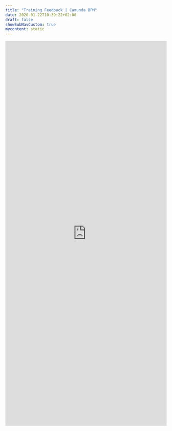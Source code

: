 ```yaml
---
title: "Training Feedback | Camunda BPM"
date: 2020-01-22T10:39:22+02:00
draft: false
showSubNavCustom: true
mycontent: static
---
```

<iframe src="https://www.surveymonkey.com/r/6L8B3W6" frameborder="0" style="overflow:hidden;height:1200px;width:100%" height="100%" width="100%"></iframe>
